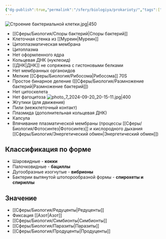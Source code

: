 ```yaml
---
{"dg-publish":true,"permalink":"/sfery/biologiya/prokarioty/","tags":["Общаябиология"]}
---
```


![Строение бактериальной клетки.jpg|450](/img/user/%D0%90%D1%80%D1%85%D0%B8%D0%B2/%D0%9A%D1%8D%D1%88/%D0%A1%D1%82%D1%80%D0%BE%D0%B5%D0%BD%D0%B8%D0%B5%20%D0%B1%D0%B0%D0%BA%D1%82%D0%B5%D1%80%D0%B8%D0%B0%D0%BB%D1%8C%D0%BD%D0%BE%D0%B9%20%D0%BA%D0%BB%D0%B5%D1%82%D0%BA%D0%B8.jpg)
- [[Сферы/Биология/Споры бактерий\|Споры бактерий]]
- Клеточная стенка из [[Муреин\|Муреин]]
- Цитоплазматическая мембрана
- Цитоплазма
- Нет оформленного ядра
- Кольцевая ДНК (нуклеоид)
- [[ДНК\|ДНК]] не сопряжена с гистоновыми белками
- Нет мембранных органоидов
- Мелкие [[Сферы/Биология/Рибосома\|Рибосома]] 70S
- Простое бинарное деление ([[Сферы/Биология/Размножение бактерий\|Размножение бактерий]])
- Нет цитоскелета
- Нет фагоцитоза
![photo_7_2024-09-20_20-15-11.jpg|400](/img/user/%D0%90%D1%80%D1%85%D0%B8%D0%B2/%D0%9A%D1%8D%D1%88/photo_7_2024-09-20_20-15-11.jpg)
- Жгутики (для движения)
- Пили (межклеточный контакт)
- Плазмида (дополнительная кольцевая ДНК)
- Капсула
- Впячивание плазматической мембраны (процессы [[Сферы/Биология/Фотосинтез\|Фотосинтез]] и кислородного дыхания [[Сферы/Биология/Энергетический обмен\|Энергетический обмен]])
## Классификация по форме
- Шаровидные - **кокки**
- Палочковидные - **бациллы**
- Дугообразные изогнутые - **вибрионы**
- Бактерии вытянутой штопорообразной формы - **спирохеты и спириллы**
## Значение
- [[Сферы/Биология/Редуценты\|Редуценты]]
- Фиксация [[Азот\|Азот]]
- [[Сферы/Биология/Симбионты\|Симбионты]]
- [[Сферы/Биология/Паразиты\|Паразиты]]
- [[Сферы/Биология/Продуценты\|Продуценты]]
